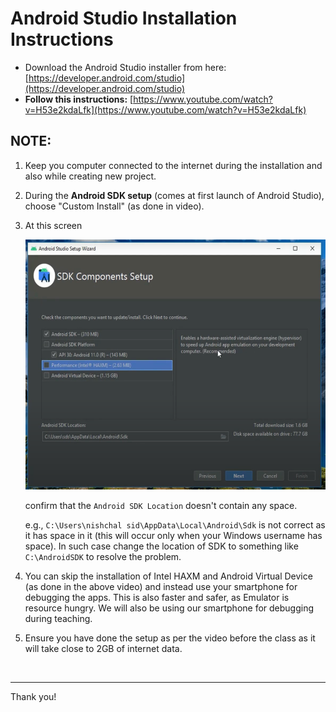 # Android Studio Installation Instructions

- Download the Android Studio installer from here: [https://developer.android.com/studio](https://developer.android.com/studio)
- <b>Follow this instructions:</b> [https://www.youtube.com/watch?v=H53e2kdaLfk](https://www.youtube.com/watch?v=H53e2kdaLfk)

## <b>NOTE:</b>

1. Keep you computer connected to the internet during the installation and also while creating new project.

2. During the <b>Android SDK setup</b> (comes at first launch of Android Studio), choose "Custom Install" (as done in video).
3. At this screen

    <img src="img/ScreenshotSDK.png" alt="Android logo" height=400/>

    confirm that the `Android SDK Location` doesn't contain any space.

    e.g., `C:\Users\nishchal sid\AppData\Local\Android\Sdk` is not correct as it has space in it (this will occur only when your Windows username has space). In such case change the location of SDK to something like `C:\AndroidSDK` to resolve the problem.
4. You can skip the installation of Intel HAXM and Android Virtual Device (as done in the above video) and instead use your smartphone for debugging the apps. This is also faster and safer, as Emulator is resource hungry. We will also be using our smartphone for debugging during teaching.
5. Ensure you have done the setup as per the video before the class as it will take close to 2GB of internet data.

<br>

<hr>

Thank you!
